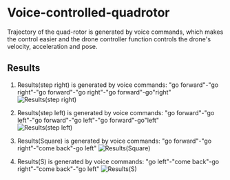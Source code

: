 # Voice-controlled-quadrotor
Trajectory of the quad-rotor is generated by voice commands, which makes the control easier and the drone controller function controls the drone's velocity, acceleration and pose.

## Results
1. Results(step right) is generated by voice commands: "go forward"-"go right"-"go forward"-"go right"-"go forward"-go"right"
![Results(step right)](https://user-images.githubusercontent.com/67323988/98483674-55e86400-2230-11eb-80a3-3704cf584e4f.png)

2. Results(step left) is generated by voice commands: "go forward"-"go left"-"go forward"-"go left"-"go forward"-go"left"   
![Results(step left)](https://user-images.githubusercontent.com/67323988/98483671-4ff28300-2230-11eb-821b-ca92f031e41b.png)

3. Results(Square) is generated by voice commands: "go forward"-"go right"-"come back"-go left"
![Results(Square)](https://user-images.githubusercontent.com/67323988/98483667-4b2dcf00-2230-11eb-909b-398f9bd14cec.png)

4. Results(S) is generated by voice commands: "go left"-"come back"-go right"-"come back"-"go left"
![Results(S)](https://user-images.githubusercontent.com/67323988/98483663-4406c100-2230-11eb-8845-82119c846615.png)

